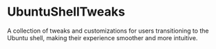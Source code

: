 # UbuntuShellTweaks
A collection of tweaks and customizations for users transitioning to the Ubuntu shell, making their experience smoother and more intuitive.
